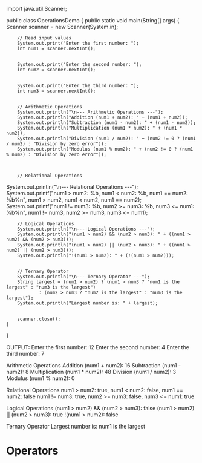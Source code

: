 import java.util.Scanner;


public class OperationsDemo {
    public static void main(String[] args) {
        Scanner scanner = new Scanner(System.in);


        // Read input values
        System.out.print("Enter the first number: ");
        int num1 = scanner.nextInt();


        System.out.print("Enter the second number: ");
        int num2 = scanner.nextInt();


        System.out.print("Enter the third number: ");
        int num3 = scanner.nextInt();


        // Arithmetic Operations
        System.out.println("\n--- Arithmetic Operations ---");
        System.out.println("Addition (num1 + num2): " + (num1 + num2));
        System.out.println("Subtraction (num1 - num2): " + (num1 - num2));
        System.out.println("Multiplication (num1 * num2): " + (num1 * num2));
        System.out.println("Division (num1 / num2): " + (num2 != 0 ? (num1 / num2) : "Division by zero error"));
        System.out.println("Modulus (num1 % num2): " + (num2 != 0 ? (num1 % num2) : "Division by zero error"));


        
        // Relational Operations
System.out.println("\n--- Relational Operations ---");
System.out.printf("num1 > num2: %b, num1 < num2: %b, num1 == num2: %b%n", 
                  num1 > num2, num1 < num2, num1 == num2);
System.out.printf("num1 != num3: %b, num2 >= num3: %b, num3 <= num1: %b%n", 
                  num1 != num3, num2 >= num3, num3 <= num1);


        // Logical Operations
        System.out.println("\n--- Logical Operations ---");
        System.out.println("(num1 > num2) && (num2 > num3): " + ((num1 > num2) && (num2 > num3)));
        System.out.println("(num1 > num2) || (num2 > num3): " + ((num1 > num2) || (num2 > num3)));
        System.out.println("!(num1 > num2): " + (!(num1 > num2)));


        // Ternary Operator
        System.out.println("\n--- Ternary Operator ---");
        String largest = (num1 > num2) ? (num1 > num3 ? "num1 is the largest" : "num3 is the largest")
                : (num2 > num3 ? "num2 is the largest" : "num3 is the largest");
        System.out.println("Largest number is: " + largest);


        scanner.close();
    }
}


OUTPUT:
Enter the first number: 12
Enter the second number: 4
Enter the third number: 7


Arithmetic Operations 
Addition (num1 + num2): 16
Subtraction (num1 - num2): 8
Multiplication (num1 * num2): 48
Division (num1 / num2): 3
Modulus (num1 % num2): 0


 Relational Operations
num1 > num2: true, num1 < num2: false, num1 == num2: false
num1 != num3: true, num2 >= num3: false, num3 <= num1: true


Logical Operations 
(num1 > num2) && (num2 > num3): false
(num1 > num2) || (num2 > num3): true
!(num1 > num2): false


Ternary Operator
Largest number is: num1 is the largest
# Operators
